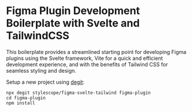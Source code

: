 # Figma Plugin Development Boilerplate with Svelte and TailwindCSS

This boilerplate provides a streamlined starting point for developing Figma plugins using the Svelte framework, Vite for a quick and efficient development experience, and with the benefits of Tailwind CSS for seamless styling and design.



Setup a new project using [degit](https://github.com/Rich-Harris/degit):

```
npx degit stylescope/figma-svelte-tailwind figma-plugin
cd figma-plugin
npm install
```



